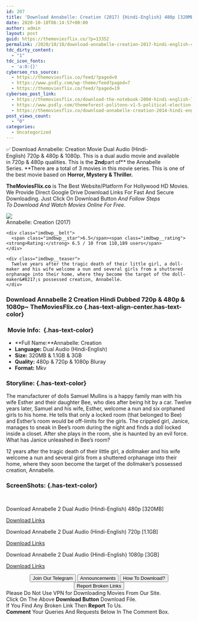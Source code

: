 ```yaml
---
id: 207
title: 'Download Annabelle: Creation (2017) {Hindi-English} 480p [320MB] || 720p [1.1GB] || 1080p [3GB]'
date: 2020-10-10T06:14:57+00:00
author: admin
layout: post
guid: https://themoviesflix.co/?p=13352
permalink: /2020/10/10/download-annabelle-creation-2017-hindi-english-480p-320mb-720p-1-1gb-1080p-3gb/
tdc_dirty_content:
  - "1"
tdc_icon_fonts:
  - 'a:0:{}'
cyberseo_rss_source:
  - https://themoviesflix.co/feed/?paged=9
  - https://www.psdly.com/wp-theme/feed?paged=7
  - https://themoviesflix.co/feed/?paged=19
cyberseo_post_link:
  - https://themoviesflix.co/download-the-notebook-2004-hindi-english-720p/
  - https://www.psdly.com/themeforest-politono-v1-5-political-election-campaign-wordpress-theme-25544443
  - https://themoviesflix.co/download-annabelle-creation-2014-hindi-english-480p-720p-1080p/
post_views_count:
  - "0"
categories:
  - Uncategorized
---
```

✅&nbsp;Download Annabelle: Creation&nbsp;Movie&nbsp;Dual Audio&nbsp;(Hindi-English)&nbsp;720p&nbsp;&&nbsp;480p&nbsp;& 1080p. This is&nbsp;a&nbsp;dual audio&nbsp;movie and available in&nbsp;720p&nbsp;&&nbsp;480p&nbsp;qualities.&nbsp;This is the&nbsp;**2nd**part of**&nbsp;the Annabelle Series.&nbsp;**There are a total of 3 movies in this movie series. This is one of the best movie based on&nbsp;**Horror, Mystery & Thriller.**

**TheMoviesFlix.co**&nbsp;is The Best Website/Platform For Hollywood HD Movies. We Provide Direct Google Drive Download Links For Fast And Secure Downloading. Just Click On Download Button&nbsp;_And Follow Steps To&nbsp;Download And Watch Movies Online For Free_.

<div class="imdbwp imdbwp--movie dark">
  <div class="imdbwp__thumb">
    <a class="imdbwp__link" target="_blank" title="Annabelle: Creation" href="https://www.imdb.com/title/tt5140878/" rel="nofollow noopener noreferrer"><img class="imdbwp__img" src="https://m.media-amazon.com/images/M/MV5BMjA1MzIwMjMxNF5BMl5BanBnXkFtZTgwMDQ3NTc2MjI@._V1_SX300.jpg" /></a>
  </div>
  
  <div class="imdbwp__content">
    <div class="imdbwp__header">
      <span class="imdbwp__title">Annabelle: Creation</span> (2017)
    </div>
    
    <div class="imdbwp__belt">
      <span class="imdbwp__star">6.5</span><span class="imdbwp__rating"><strong>Rating:</strong> 6.5 / 10 from 110,189 users</span>
    </div>
    
    <div class="imdbwp__teaser">
      Twelve years after the tragic death of their little girl, a doll-maker and his wife welcome a nun and several girls from a shuttered orphanage into their home, where they become the target of the doll-maker&#8217;s possessed creation, Annabelle.
    </div>
  </div>
</div>

### Download Annabelle 2 Creation Hindi Dubbed 720p & 480p & 1080p~ TheMoviesFlix.co {.has-text-align-center.has-text-color}

### &nbsp;Movie Info:&nbsp; {.has-text-color}

  * **Full Name:**Annabelle: Creation
  * **Language:**&nbsp;Dual Audio (Hindi-English)
  * **Size:**&nbsp;320MB & 1.1GB & 3GB
  * **Quality:**&nbsp;480p & 720p & 1080p Bluray
  * **Format:**&nbsp;Mkv

### Storyline: {.has-text-color}

The manufacturer of dolls Samuel Mullins is a happy family man with his wife Esther and their daughter Bee, who dies after being hit by a car. Twelve years later, Samuel and his wife, Esther, welcome a nun and six orphaned girls to his home. He tells that only a locked room (that belonged to Bee) and Esther’s room would be off-limits for the girls. The crippled girl, Janice, manages to sneak in Bee’s room during the night and finds a doll locked inside a closet. After she plays in the room, she is haunted by an evil force. What has Janice unleashed in Bee’s room?

12 years after the tragic death of their little girl, a dollmaker and his wife welcome a nun and several girls from a shuttered orphanage into their home, where they soon become the target of the dollmaker’s possessed creation, Annabelle.

### ScreenShots: {.has-text-color}

<div class="wp-block-image">
  <figure class="aligncenter"><img src="https://i.imgur.com/bIhrQRe.jpg" alt /></figure>
</div>

<div class="wp-block-image">
  <figure class="aligncenter"><img src="https://i.imgur.com/VBVMD5W.jpg" alt /></figure>
</div>

<p class="has-text-align-center has-text-color has-medium-font-size">
  Download Annabelle 2 Dual Audio (Hindi-English) 480p [320MB]
</p>

<span class="mb-center maxbutton-3-center"><span class="maxbutton-3-container mb-container"><a class="maxbutton-3 maxbutton maxbutton-post-button" target="_blank" rel="nofollow noopener noreferrer" href="https://coinquint.com/a12918/"><span class="mb-text">Download Links</span></a></span></span>

<p class="has-text-align-center has-text-color has-medium-font-size">
  Download Annabelle 2 Dual Audio (Hindi-English) 720p [1.1GB]
</p>

<span class="mb-center maxbutton-3-center"><span class="maxbutton-3-container mb-container"><a class="maxbutton-3 maxbutton maxbutton-post-button" target="_blank" rel="nofollow noopener noreferrer" href="https://coinquint.com/a12920/"><span class="mb-text">Download Links</span></a></span></span>

<p class="has-text-align-center has-text-color has-medium-font-size">
  Download Annabelle 2 Dual Audio {Hindi-English} 1080p [3GB]
</p>

<span class="mb-center maxbutton-3-center"><span class="maxbutton-3-container mb-container"><a class="maxbutton-3 maxbutton maxbutton-post-button" target="_blank" rel="nofollow noopener noreferrer" href="https://coinquint.com/a12922/"><span class="mb-text">Download Links</span></a></span></span>

<center>
</center>

<center>
  <a href="https://t.me/themoviesflixcom" target="_blank" data-wpel-link="external" rel="nofollow external noopener noreferrer"><button class="button button5">Join Our Telegram</button></a> <a href="https://themoviesflix.co/download-annabelle-creation-2014-hindi-english-480p-720p-1080p/#" target="_blank" data-wpel-link="external" rel="nofollow external noopener noreferrer"><button class="button button5">Announcements</button></a> <a href="https://themoviesflix.com/how-to-download/" target="_blank" data-wpel-link="external" rel="nofollow external noopener noreferrer"><button class="button button5">How To Download?</button></a> <a href="https://themoviesflix.co/download-annabelle-creation-2014-hindi-english-480p-720p-1080p/#" target="_blank" data-wpel-link="external" rel="nofollow external noopener noreferrer"><button class="button button5">Report Broken Links</button></a>
</center>

<div class="alert alert-danger">
  Please Do Not Use VPN for Downloading Movies From Our Site.
</div>

<div class="alert alert-success">
  Click On The Above <strong>Download Button</strong> Download File.
</div>

<div class="alert alert-warning">
  If You Find Any Broken Link Then <strong>Report</strong> To Us.
</div>

<div class="alert alert-info">
  <strong>Comment</strong> Your Queries And Requests Below In The Comment Box.
</div>